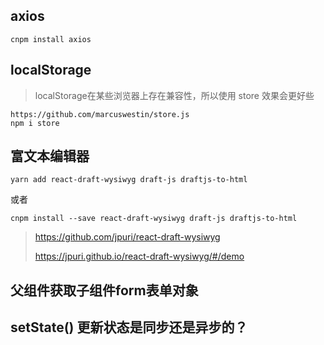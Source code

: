 ## axios

`cnpm install axios`

## localStorage

> localStorage在某些浏览器上存在兼容性，所以使用  store  效果会更好些

```
https://github.com/marcuswestin/store.js
npm i store

```
## 富文本编辑器

`yarn add react-draft-wysiwyg draft-js draftjs-to-html` 

或者 

`cnpm install --save react-draft-wysiwyg draft-js draftjs-to-html` 

> <https://github.com/jpuri/react-draft-wysiwyg> 
>
> <https://jpuri.github.io/react-draft-wysiwyg/#/demo> 

## 父组件获取子组件form表单对象

## setState() 更新状态是同步还是异步的？